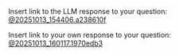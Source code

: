 Insert link to the LLM response to your question:
[@20251013_154406.a238610f](../../context/design/brainstorming/questioning.md/20251013_154406.a238610f.md)


Insert link to your own response to your question:
[@20251013_160117.1970edb3](../../context/design/brainstorming/questioning.md/20251013_160117.1970edb3.md)